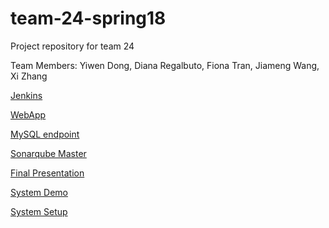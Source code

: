 # team-24-spring18
Project repository for team 24

Team Members: 
Yiwen Dong, Diana Regalbuto, Fiona Tran, Jiameng Wang, Xi Zhang

[Jenkins](http://ec2-18-188-16-21.us-east-2.compute.amazonaws.com:8080/)

[WebApp](http://ec2-34-238-115-16.compute-1.amazonaws.com:8080/Home) 

[MySQL endpoint](http://ec2-34-238-115-16.compute-1.amazonaws.com:8080/api/movies)  

[Sonarqube Master](http://ec2-18-220-143-170.us-east-2.compute.amazonaws.com:9000/dashboard/index/edu.northeastern.cs4500:spoiled-tomatillos-24:master)

[Final Presentation](https://youtu.be/_ceWRrF0sPw)

[System Demo](https://www.youtube.com/watch?v=mwMiJ5z_8yU&feature=youtu.be)

[System Setup](https://youtu.be/gK7MsWVjWdc)
